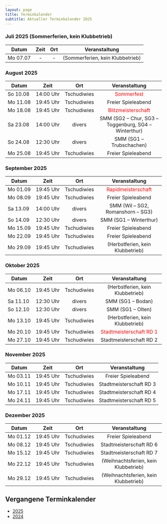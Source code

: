 ```yaml
---
layout: page
title: Terminkalender
subtitle: Aktueller Terminkalender 2025
---
```


### Juli 2025 (Sommerferien, kein Klubbetrieb)

| Datum                 | Zeit | Ort |          Veranstaltung           |
|-----------------------|:----:|:---:|:--------------------------------:|
| <nobr>Mo 07.07</nobr> |  -   |  -  | (Sommerferien, kein Klubbetrieb) |

### August 2025

| Datum                 |          Zeit          |     Ort     |                    Veranstaltung                     |
|-----------------------|:----------------------:|:-----------:|:----------------------------------------------------:|
| <nobr>So 10.08</nobr> | <nobr>14:00 Uhr</nobr> | Tschudiwies |      <span style="color:red">Sommerfest</span>       |
| <nobr>Mo 11.08</nobr> | <nobr>19:45 Uhr</nobr> | Tschudiwies |                  Freier Spieleabend                  |
| <nobr>Mo 18.08</nobr> | <nobr>19:45 Uhr</nobr> | Tschudiwies |  <span style="color:red">Blitzmeisterschaft</span>   |
| <nobr>Sa 23.08</nobr> | <nobr>14:00 Uhr</nobr> |   divers    | SMM (SG2 – Chur, SG3 – Toggenburg, SG4 – Winterthur) |
| <nobr>So 24.08</nobr> | <nobr>12:30 Uhr</nobr> |   divers    |               SMM (SG1 – Trubschachen)               |
| <nobr>Mo 25.08</nobr> | <nobr>19:45 Uhr</nobr> | Tschudiwies |                  Freier Spieleabend                  |

### September 2025

| Datum                 |          Zeit          |     Ort     |                   Veranstaltung                   |
|-----------------------|:----------------------:|:-----------:|:-------------------------------------------------:|
| <nobr>Mo 01.09</nobr> | <nobr>19:45 Uhr</nobr> | Tschudiwies | <span style="color:red">Rapidmeisterschaft</span> |
| <nobr>Mo 08.09</nobr> | <nobr>19:45 Uhr</nobr> | Tschudiwies |                Freier Spieleabend                 |
| <nobr>Sa 13.09</nobr> | <nobr>14:00 Uhr</nobr> |   divers    |         SMM (Wil – SG2, Romanshorn – SG3)         |
| <nobr>So 14.09</nobr> | <nobr>12:30 Uhr</nobr> |   divers    |              SMM (SG1 – Winterthur)               |
| <nobr>Mo 15.09</nobr> | <nobr>19:45 Uhr</nobr> | Tschudiwies |                Freier Spieleabend                 |
| <nobr>Mo 22.09</nobr> | <nobr>19:45 Uhr</nobr> | Tschudiwies |                Freier Spieleabend                 |
| <nobr>Mo 29.09</nobr> | <nobr>19:45 Uhr</nobr> | Tschudiwies |         (Herbstferien, kein Klubbetrieb)          |

### Oktober 2025

| Datum                 |          Zeit          |     Ort     |                     Veranstaltung                      |
|-----------------------|:----------------------:|:-----------:|:------------------------------------------------------:|
| <nobr>Mo 06.10</nobr> | <nobr>19:45 Uhr</nobr> | Tschudiwies |            (Herbstferien, kein Klubbetrieb)            |
| <nobr>Sa 11.10</nobr> | <nobr>12:30 Uhr</nobr> |   divers    |                   SMM (SG1 – Bodan)                    |
| <nobr>So 12.10</nobr> | <nobr>12:30 Uhr</nobr> |   divers    |                   SMM (SG1 – Olten)                    |
| <nobr>Mo 13.10</nobr> | <nobr>19:45 Uhr</nobr> | Tschudiwies |            (Herbstferien, kein Klubbetrieb)            |
| <nobr>Mo 20.10</nobr> | <nobr>19:45 Uhr</nobr> | Tschudiwies | <span style="color:red">Stadtmeisterschaft RD 1</span> |
| <nobr>Mo 27.10</nobr> | <nobr>19:45 Uhr</nobr> | Tschudiwies |                Stadtmeisterschaft RD 2                 |

### November 2025

| Datum                 |          Zeit          |     Ort     |      Veranstaltung      |
|-----------------------|:----------------------:|:-----------:|:-----------------------:|
| <nobr>Mo 03.11</nobr> | <nobr>19:45 Uhr</nobr> | Tschudiwies |   Freier Spieleabend    |
| <nobr>Mo 10.11</nobr> | <nobr>19:45 Uhr</nobr> | Tschudiwies | Stadtmeisterschaft RD 3 |
| <nobr>Mo 17.11</nobr> | <nobr>19:45 Uhr</nobr> | Tschudiwies | Stadtmeisterschaft RD 4 |
| <nobr>Mo 24.11</nobr> | <nobr>19:45 Uhr</nobr> | Tschudiwies | Stadtmeisterschaft RD 5 |

### Dezember 2025

| Datum                 |          Zeit          |     Ort     |            Veranstaltung             |
|-----------------------|:----------------------:|:-----------:|:------------------------------------:|
| <nobr>Mo 01.12</nobr> | <nobr>19:45 Uhr</nobr> | Tschudiwies |          Freier Spieleabend          |
| <nobr>Mo 08.12</nobr> | <nobr>19:45 Uhr</nobr> | Tschudiwies |       Stadtmeisterschaft RD 6        |
| <nobr>Mo 15.12</nobr> | <nobr>19:45 Uhr</nobr> | Tschudiwies |       Stadtmeisterschaft RD 7        |
| <nobr>Mo 22.12</nobr> | <nobr>19:45 Uhr</nobr> | Tschudiwies | (Weihnachtsferien, kein Klubbetrieb) |
| <nobr>Mo 29.12</nobr> | <nobr>19:45 Uhr</nobr> | Tschudiwies | (Weihnachtsferien, kein Klubbetrieb) |

## Vergangene Terminkalender

- [2025](/terminkalender/2025)
- [2024](/terminkalender/2024)
